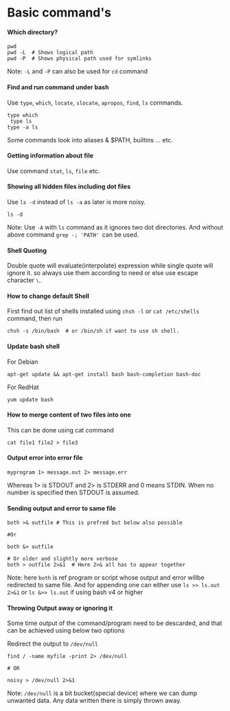 # Basic command's

#### Which directory?
```
pwd
pwd -L 	# Shows logical path
pwd -P 	# Shows physical path used for symlinks 

```
Note: `-L` and `-P` can also be used for `cd` command

#### Find and run command under bash
Use `type`, `which`, `locate`, `slocate`, `apropos`, `find`, `ls` commands.

```
type which
 type ls
type -a ls
```

Some commands look into aliases & $PATH, builtins ... etc.

#### Getting information about file
 Use command `stat`, `ls`, `file` etc.

#### Showing all hidden files including dot files
Use `ls -d` instead of `ls -a` as later is more noisy.
```
ls -d
```
Note: Use `-A` with `ls` command as it ignores two dot directories. And without above command `grep -; 'PATH' `can be used.

#### Shell Quoting
Double quote will evaluate(interpolate) expression while single quote will ignore it. so always use them according to need or else use escape character `\`.

#### How to change default Shell
First find out list of shells installed using `chsh -l` or `cat /etc/shells` command, then run

```
chsh -s /bin/bash  # or /bin/sh if want to use sh shell. 
```

#### Update bash shell

For Debian

```
apt-get update && apt-get install bash bash-completion bash-doc
```

For RedHat
```
yum update bash
```

#### How to merge content of two files into one
This can be done using cat command
```
cat file1 file2 > file3
```

#### Output error into error file

```
myprogram 1> message.out 2> message.err
```

Whereas 1> is STDOUT and 2> is STDERR and 0 means STDIN. When no number is specified then STDOUT is assumed.

#### Sending output and error to same file
```
both >& outfile # This is prefred but below also possible

#Or

both &> outfile

# Or older and slightly more verbose
both > outfile 2>&1  # Here 2>& all has to appear together
```

Note: here `both` is ref program or script whose output and error willbe redirected to same file. And for appending one can either use `ls >> ls.out 2>&1` or `ls &>> ls.out` if using bash v4 or higher 

#### Throwing Output away or ignoring it
Some time output of the command/program need to be descarded, and that can be achieved using below two options

Redirect the output to `/dev/null`
```
find / -name myfile -print 2> /dev/null

# OR

noisy > /dev/null 2>&1
```

Note: `/dev/null` is a bit bucket(special device) where we can dump unwanted data. Any data written there is simply thrown away.
